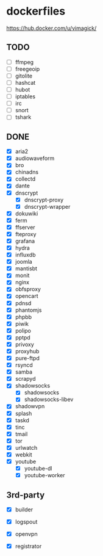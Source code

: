 dockerfiles
===========

<https://hub.docker.com/u/vimagick/>

## TODO

- [ ] ffmpeg
- [ ] freegeoip
- [ ] gitolite
- [ ] hashcat
- [ ] hubot
- [ ] iptables
- [ ] irc
- [ ] snort
- [ ] tshark

## DONE

- [x] aria2
- [x] audiowaveform
- [x] bro
- [x] chinadns
- [x] collectd
- [x] dante
- [x] dnscrypt
    - [x] dnscrypt-proxy
    - [x] dnscrypt-wrapper
- [x] dokuwiki
- [x] ferm
- [x] ffserver
- [x] fteproxy
- [x] grafana
- [x] hydra
- [x] influxdb
- [x] joomla
- [x] mantisbt
- [x] monit
- [x] nginx
- [x] obfsproxy
- [x] opencart
- [x] pdnsd
- [x] phantomjs
- [x] phpbb
- [x] piwik
- [x] polipo
- [x] pptpd
- [x] privoxy
- [x] proxyhub
- [x] pure-ftpd
- [x] rsyncd
- [x] samba
- [x] scrapyd
- [x] shadowsocks
    - [x] shadowsocks
    - [x] shadowsocks-libev
- [x] shadowvpn
- [x] splash
- [x] taskd
- [x] tinc
- [x] tmail
- [x] tor
- [x] urlwatch
- [x] webkit
- [x] youtube
    - [x] youtube-dl
    - [x] youtube-worker

## 3rd-party

- [x] builder
- [x] logspout
- [x] openvpn
- [x] registrator

